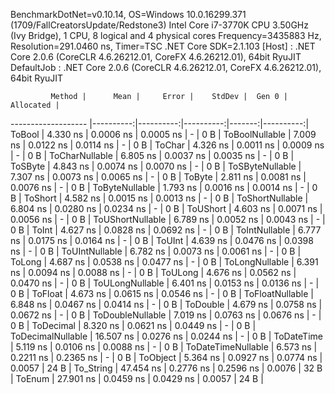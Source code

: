 
BenchmarkDotNet=v0.10.14, OS=Windows 10.0.16299.371 (1709/FallCreatorsUpdate/Redstone3)
Intel Core i7-3770K CPU 3.50GHz (Ivy Bridge), 1 CPU, 8 logical and 4 physical cores
Frequency=3435883 Hz, Resolution=291.0460 ns, Timer=TSC
.NET Core SDK=2.1.103
  [Host]     : .NET Core 2.0.6 (CoreCLR 4.6.26212.01, CoreFX 4.6.26212.01), 64bit RyuJIT
  DefaultJob : .NET Core 2.0.6 (CoreCLR 4.6.26212.01, CoreFX 4.6.26212.01), 64bit RyuJIT


             Method |      Mean |     Error |    StdDev |  Gen 0 | Allocated |
------------------- |----------:|----------:|----------:|-------:|----------:|
             ToBool |  4.330 ns | 0.0006 ns | 0.0005 ns |      - |       0 B |
     ToBoolNullable |  7.009 ns | 0.0122 ns | 0.0114 ns |      - |       0 B |
             ToChar |  4.326 ns | 0.0011 ns | 0.0009 ns |      - |       0 B |
     ToCharNullable |  6.805 ns | 0.0037 ns | 0.0035 ns |      - |       0 B |
            ToSByte |  4.843 ns | 0.0074 ns | 0.0070 ns |      - |       0 B |
    ToSByteNullable |  7.307 ns | 0.0073 ns | 0.0065 ns |      - |       0 B |
             ToByte |  2.811 ns | 0.0081 ns | 0.0076 ns |      - |       0 B |
     ToByteNullable |  1.793 ns | 0.0016 ns | 0.0014 ns |      - |       0 B |
            ToShort |  4.582 ns | 0.0015 ns | 0.0013 ns |      - |       0 B |
    ToShortNullable |  6.804 ns | 0.0280 ns | 0.0234 ns |      - |       0 B |
           ToUShort |  4.603 ns | 0.0071 ns | 0.0056 ns |      - |       0 B |
   ToUShortNullable |  6.789 ns | 0.0052 ns | 0.0043 ns |      - |       0 B |
              ToInt |  4.627 ns | 0.0828 ns | 0.0692 ns |      - |       0 B |
      ToIntNullable |  6.777 ns | 0.0175 ns | 0.0164 ns |      - |       0 B |
             ToUInt |  4.639 ns | 0.0476 ns | 0.0398 ns |      - |       0 B |
     ToUIntNullable |  6.782 ns | 0.0073 ns | 0.0061 ns |      - |       0 B |
             ToLong |  4.687 ns | 0.0538 ns | 0.0477 ns |      - |       0 B |
     ToLongNullable |  6.391 ns | 0.0094 ns | 0.0088 ns |      - |       0 B |
            ToULong |  4.676 ns | 0.0562 ns | 0.0470 ns |      - |       0 B |
    ToULongNullable |  6.401 ns | 0.0153 ns | 0.0136 ns |      - |       0 B |
            ToFloat |  4.673 ns | 0.0615 ns | 0.0546 ns |      - |       0 B |
    ToFloatNullable |  6.848 ns | 0.0467 ns | 0.0414 ns |      - |       0 B |
           ToDouble |  4.679 ns | 0.0758 ns | 0.0672 ns |      - |       0 B |
   ToDoubleNullable |  7.019 ns | 0.0763 ns | 0.0676 ns |      - |       0 B |
          ToDecimal |  8.320 ns | 0.0621 ns | 0.0449 ns |      - |       0 B |
  ToDecimalNullable | 16.507 ns | 0.0276 ns | 0.0244 ns |      - |       0 B |
         ToDateTime |  5.119 ns | 0.0106 ns | 0.0088 ns |      - |       0 B |
 ToDateTimeNullable |  6.573 ns | 0.2211 ns | 0.2365 ns |      - |       0 B |
           ToObject |  5.364 ns | 0.0927 ns | 0.0774 ns | 0.0057 |      24 B |
          To_String | 47.454 ns | 0.2776 ns | 0.2596 ns | 0.0076 |      32 B |
             ToEnum | 27.901 ns | 0.0459 ns | 0.0429 ns | 0.0057 |      24 B |
